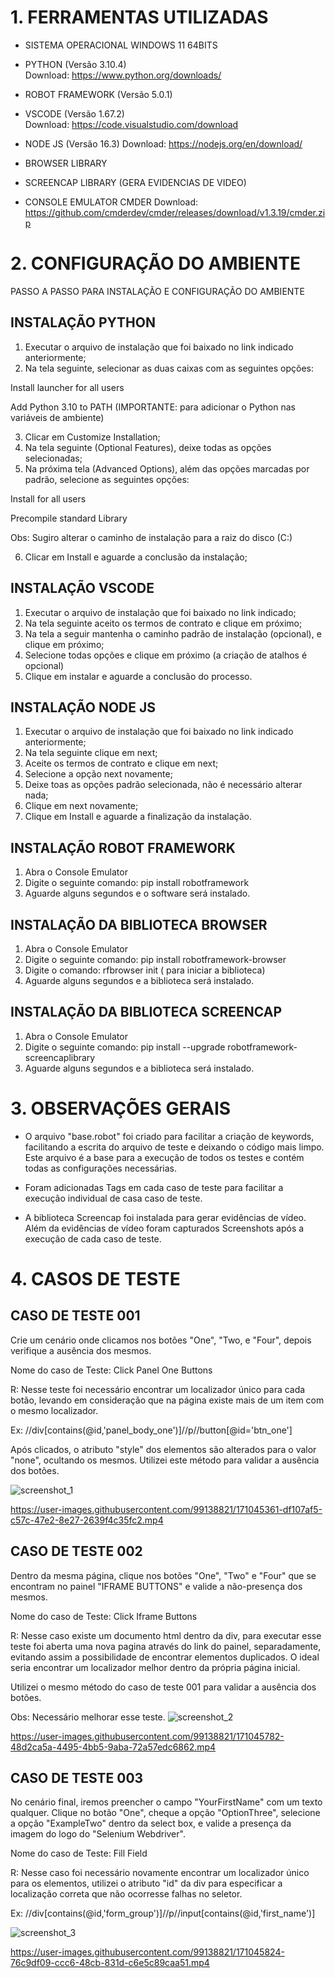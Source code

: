 

# 1. FERRAMENTAS UTILIZADAS
 
* SISTEMA OPERACIONAL WINDOWS 11 64BITS
 
* PYTHON (Versão 3.10.4)           
Download: https://www.python.org/downloads/            
 
* ROBOT FRAMEWORK (Versão 5.0.1)
 
* VSCODE (Versão 1.67.2)            
Download: https://code.visualstudio.com/download
 
* NODE JS (Versão 16.3)
 Download: https://nodejs.org/en/download/

* BROWSER LIBRARY
 
* SCREENCAP LIBRARY (GERA EVIDENCIAS DE VIDEO)

* CONSOLE EMULATOR CMDER
Download: https://github.com/cmderdev/cmder/releases/download/v1.3.19/cmder.zip


# 2. CONFIGURAÇÃO DO AMBIENTE
 
PASSO A PASSO PARA INSTALAÇÃO E CONFIGURAÇÃO DO AMBIENTE
 
## INSTALAÇÃO PYTHON
 
1.	Executar o arquivo de instalação que foi baixado no link indicado anteriormente;
2.	Na tela seguinte, selecionar as duas caixas com as seguintes opções:
 
Install launcher for all users

Add Python 3.10 to PATH (IMPORTANTE: para adicionar o Python nas variáveis de ambiente)
 
3.	Clicar em Customize Installation;
4.	Na tela seguinte (Optional Features), deixe todas as opções selecionadas;
5.	Na próxima tela (Advanced Options), além das opções marcadas por padrão, selecione as seguintes opções:
 
Install for all users

Precompile standard Library

Obs: Sugiro alterar o caminho de instalação para a raiz do disco (C:)
 
6.	Clicar em Install e aguarde a conclusão da instalação;
 
## INSTALAÇÃO VSCODE
 
1.	Executar o arquivo de instalação que foi baixado no link indicado;
2.	Na tela seguinte aceito os termos de contrato e clique em próximo;
3.	Na tela a seguir mantenha o caminho padrão de instalação (opcional), e clique em próximo;
4.	Selecione todas opções e clique em próximo (a criação de atalhos é opcional)
5.	Clique em instalar e aguarde a conclusão do processo.
 
 
## INSTALAÇÃO NODE JS
 
1.	Executar o arquivo de instalação que foi baixado no link indicado anteriormente;
2.	Na tela seguinte clique em next;
3.	Aceite os termos de contrato e clique em next;
4.	Selecione a opção next novamente;
5.	Deixe toas as opções padrão selecionada, não é necessário alterar nada;
6.	Clique em next novamente;
7.	Clique em Install e aguarde a finalização da instalação.
 
 
## INSTALAÇÃO ROBOT FRAMEWORK
 
1.	Abra o Console Emulator
2.	Digite o seguinte comando:  pip install robotframework
3.	Aguarde alguns segundos e  o software será instalado.
 
 
 
## INSTALAÇÃO DA BIBLIOTECA BROWSER
 
1.	Abra o Console Emulator
2.	Digite o seguinte comando:  pip install robotframework-browser
3.	Digite o comando: rfbrowser init     ( para iniciar a biblioteca)
4.	Aguarde alguns segundos e a biblioteca será instalado.
 
 
## INSTALAÇÃO DA BIBLIOTECA SCREENCAP
 
 
1.	Abra o Console Emulator
2.	Digite o seguinte comando:  pip install --upgrade robotframework-screencaplibrary
3.	Aguarde alguns segundos e a biblioteca será instalado.

# 3. OBSERVAÇÕES GERAIS
 
* O arquivo "base.robot" foi criado para facilitar  a criação de keywords, facilitando  a escrita do arquivo de teste e deixando o código mais limpo. Este arquivo é a base para a execução de todos os testes e contém todas as configurações necessárias.
 
* Foram adicionadas Tags  em cada caso de teste para facilitar a execução individual de casa caso de teste.
 
* A biblioteca Screencap foi instalada para gerar evidências de vídeo. Além da evidências de vídeo foram capturados Screenshots após a execução de cada caso de teste. 

# 4. CASOS DE TESTE 

## CASO DE TESTE 001
 
Crie um cenário onde clicamos nos botões "One", "Two, e "Four", depois verifique a ausência dos mesmos.
 
Nome do caso de Teste: Click Panel One Buttons
 
R: Nesse teste foi necessário encontrar um localizador único para cada botão, levando em consideração que na página existe mais de um item com o mesmo localizador.
 
Ex: //div[contains(@id,'panel_body_one')]//p//button[@id='btn_one']
 
Após clicados,  o  atributo "style" dos elementos são alterados para o valor "none", ocultando os mesmos. Utilizei este método para validar a ausência dos botões.
 
 ![screenshot_1](https://user-images.githubusercontent.com/99138821/171045200-73bf5aca-edff-4117-920b-4941ef4f3eff.png)


https://user-images.githubusercontent.com/99138821/171045361-df107af5-c57c-47e2-8e27-2639f4c35fc2.mp4


## CASO DE TESTE 002
 
Dentro da mesma página, clique nos botões "One", "Two" e "Four" que se encontram no painel "IFRAME BUTTONS" e valide a não-presença dos mesmos.
 
Nome do caso de Teste: Click Iframe Buttons
 
R: Nesse caso existe um documento html dentro da div, para executar esse teste foi aberta uma nova pagina através do link do painel, separadamente, evitando assim a possibilidade de encontrar elementos duplicados. O ideal seria encontrar um localizador melhor dentro da própria página inicial.
 
Utilizei o mesmo método do caso de teste 001 para validar a ausência dos botões.

Obs: Necessário melhorar esse teste.
 ![screenshot_2](https://user-images.githubusercontent.com/99138821/171045780-c19008fd-6ae5-418c-9edc-67e8f2429ccf.png)


https://user-images.githubusercontent.com/99138821/171045782-48d2ca5a-4495-4bb5-9aba-72a57edc6862.mp4


## CASO DE TESTE 003

No cenário final, iremos preencher o campo "YourFirstName" com um texto qualquer. Clique no botão "One", cheque a opção "OptionThree", selecione a opção "ExampleTwo" dentro da select box, e valide a presença da imagem do logo do "Selenium Webdriver".
 
Nome do caso de Teste:  Fill Field
 
R: Nesse caso foi necessário novamente encontrar um localizador único para os elementos, utilizei o atributo "id" da div para especificar a localização correta que não ocorresse falhas no seletor.
 
Ex:  //div[contains(@id,'form_group')]//p//input[contains(@id,'first_name')]
 
![screenshot_3](https://user-images.githubusercontent.com/99138821/171045810-56125bad-27ea-47a6-b91f-2a25c2a3ab0d.png)



https://user-images.githubusercontent.com/99138821/171045824-76c9df09-ccc6-48cb-831d-c6e5c89caa51.mp4
